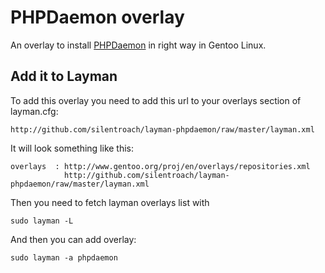 PHPDaemon overlay
=================

An overlay to install [PHPDaemon](http://github.com/silentroach/layman-phpdaemon) in right way in Gentoo Linux.

Add it to Layman
----------------

To add this overlay you need to add this url to your overlays section of layman.cfg:

    http://github.com/silentroach/layman-phpdaemon/raw/master/layman.xml

It will look something like this:

    overlays  : http://www.gentoo.org/proj/en/overlays/repositories.xml
                http://github.com/silentroach/layman-phpdaemon/raw/master/layman.xml

Then you need to fetch layman overlays list with

    sudo layman -L

And then you can add overlay:

    sudo layman -a phpdaemon
